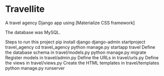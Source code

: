 # Travellite
A travel agency Django app using [Materialize CSS framework]  

The database was MySQL.

Steps to run this project
pip install django
django-admin startproject travel_agency
cd travel_agency
python manage.py startapp travel
Define the database schema in travel/models.py
python manage.py migrate
Register models in travel/admin.py
Define the URLs in travel/urls.py
Define the views in travel/views.py
Create the HTML templates in travel/templates
python manage.py runserver


